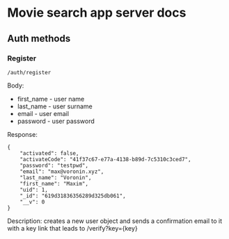 # Movie search app server docs

## Auth methods

### Register
```
/auth/register
```
Body:
* first_name - user name
* last_name - user surname
* email - user email
* password - user password

Response:
```
{
    "activated": false,
    "activateCode": "41f37c67-e77a-4138-b89d-7c5310c3ced7",
    "password": "testpwd",
    "email": "max@voronin.xyz",
    "last_name": "Voronin",
    "first_name": "Maxim",
    "uid": 1,
    "_id": "619d31836356289d325db061",
    "__v": 0
}
```

Description: creates a new user object and sends a confirmation email to it with a key link that leads to /verify?key={key}